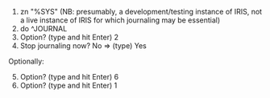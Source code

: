 1. zn "%SYS" (NB: presumably, a development/testing instance of IRIS, not a live instance of IRIS for which journaling may be essential)
2. do ^JOURNAL
3. Option? (type and hit Enter) 2
4. Stop journaling now? No => (type) Yes

Optionally:

5. Option? (type and hit Enter) 6
6. Option? (type and hit Enter) 1
